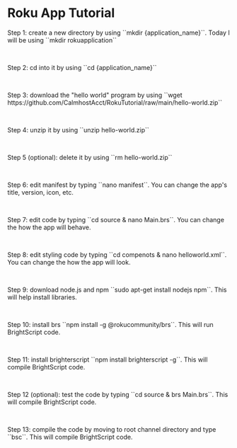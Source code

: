 <h1>Roku App Tutorial</h1>
<p>Step 1: create a new directory by using ``mkdir {application_name}``. Today I will be using ``mkdir rokuapplication``</p><br>
<p>Step 2: cd into it by using ``cd {application_name}`` </p><br>
<p>Step 3: download the "hello world" program by using ``wget https://github.com/CalmhostAcct/RokuTutorial/raw/main/hello-world.zip``</p><br>
<p>Step 4: unzip it by using ``unzip hello-world.zip``</p><br>
<p>Step 5 (optional): delete it by using ``rm hello-world.zip``</p><br>
<p>Step 6: edit manifest by typing ``nano manifest``. You can change the app's title, version, icon, etc.</p><br>
<p>Step 7: edit code by typing ``cd source & nano Main.brs``. You can change the how the app will behave.</p><br>
<p>Step 8: edit styling code by typing ``cd compenots & nano helloworld.xml``. You can change the how the app will look.</p><br>
<p>Step 9: download node.js and npm ``sudo apt-get install nodejs npm``. This will help install libraries. </p><br>
<p>Step 10: install brs ``npm install -g @rokucommunity/brs``. This will run BrightScript code. </p><br>
<p>Step 11: install brighterscript ``npm install brighterscript -g``. This will compile BrightScript code. </p><br>
<p>Step 12 (optional): test the code by typing ``cd source & brs Main.brs``. This will compile BrightScript code. </p><br>
<p>Step 13: compile the code by moving to root channel directory and type ``bsc``. This will compile BrightScript code. </p><br>


